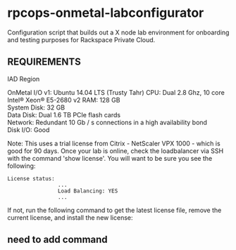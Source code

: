 # rpcops-onmetal-labconfigurator
Configuration script that builds out a X node lab environment for onboarding and testing purposes for Rackspace Private Cloud.

## REQUIREMENTS ##
IAD Region

OnMetal I/O v1:  Ubuntu 14.04 LTS (Trusty Tahr)
CPU: Dual 2.8 Ghz, 10 core Intel® Xeon® E5-2680 v2
RAM: 128 GB  
System Disk: 32 GB  
Data Disk: Dual 1.6 TB PCIe flash cards  
Network: Redundant 10 Gb / s connections in a high availability bond  
Disk I/O: Good  

Note:
This uses a trial license from Citrix - NetScaler VPX 1000 - which is good for 90 days. Once your lab is online, check the loadbalancer via SSH with the command 'show license'. You will want to be sure you see the following:

	License status:
	                ...
	                Load Balancing: YES
	                ...

If not, run the following command to get the latest license file, remove the current license, and install the new license:
## need to add command ##
